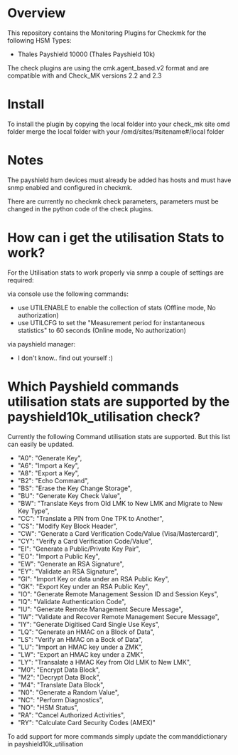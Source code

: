 # Overview 
This repository contains the Monitoring Plugins for Checkmk for the following HSM Types:
 
* Thales Payshield 10000 (Thales Payshield 10k) 

The check plugins are using the cmk.agent_based.v2 format and are compatible with and Check_MK versions 2.2 and 2.3

# Install
To install the plugin by copying the local folder into your check_mk site omd folder 
merge the local folder with your /omd/sites/#sitename#/local folder 

# Notes
The payshield hsm devices must already be added has hosts and must have snmp enabled and configured in checkmk.

There are currently no checkmk check parameters, parameters must be changed in the python code of the check plugins.

# How can i get the utilisation Stats to work?

For the Utilisation stats to work properly via snmp a couple of settings are required:

via console use the following commands:
* use UTILENABLE to enable the collection of stats (Offline mode, No authorization) 
* use UTILCFG to set the "Measurement period for instantaneous statistics" to 60 seconds (Online mode, No authorization) 

via payshield manager:
* I don't know.. find out yourself :)

# Which Payshield commands utilisation stats are supported by the payshield10k_utilisation check?
Currently the following Command utilisation stats are supported. But this list can easily be updated.

* "A0": "Generate Key",
* "A6": "Import a Key",
* "A8": "Export a Key",
* "B2": "Echo Command",
* "BS": "Erase the Key Change Storage",
* "BU": "Generate Key Check Value",
* "BW": "Translate Keys from Old LMK to New LMK and Migrate to New Key Type",
* "CC": "Translate a PIN from One TPK to Another",
* "CS": "Modify Key Block Header",
* "CW": "Generate a Card Verification Code/Value (Visa/Mastercard)",
* "CY": "Verify a Card Verification Code/Value",
* "EI": "Generate a Public/Private Key Pair",
* "EO": "Import a Public Key",
* "EW": "Generate an RSA Signature",
* "EY": "Validate an RSA Signature",
* "GI": "Import Key or data under an RSA Public Key",
* "GK": "Export Key under an RSA Public Key",
* "IO": "Generate Remote Management Session ID and Session Keys",
* "IQ": "Validate Authentication Code",
* "IU": "Generate Remote Management Secure Message",
* "IW": "Validate and Recover Remote Management Secure Message",
* "IY": "Generate Digitised Card Single Use Keys",
* "LQ": "Generate an HMAC on a Block of Data",
* "LS": "Verify an HMAC on a Bock of Data",
* "LU": "Import an HMAC key under a ZMK",
* "LW": "Export an HMAC key under a ZMK",
* "LY": "Transalate a HMAC Key from Old LMK to New LMK",
* "M0": "Encrypt Data Block",
* "M2": "Decrypt Data Block",
* "M4": "Translate Data Block",
* "N0": "Generate a Random Value",
* "NC": "Perform Diagnostics",
* "NO": "HSM Status",
* "RA": "Cancel Authorized Activities",
* "RY": "Calculate Card Security Codes (AMEX)"

To add support for more commands simply update the commanddictionary in payshield10k_utilisation
